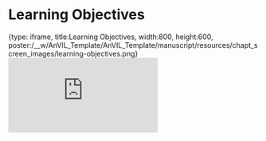 # Learning Objectives
 
{type: iframe, title:Learning Objectives, width:800, height:600, poster:/__w/AnVIL_Template/AnVIL_Template/manuscript/resources/chapt_screen_images/learning-objectives.png}
![](https://jhudatascience.org/AnVIL_Template/learning-objectives.html)
 

 
